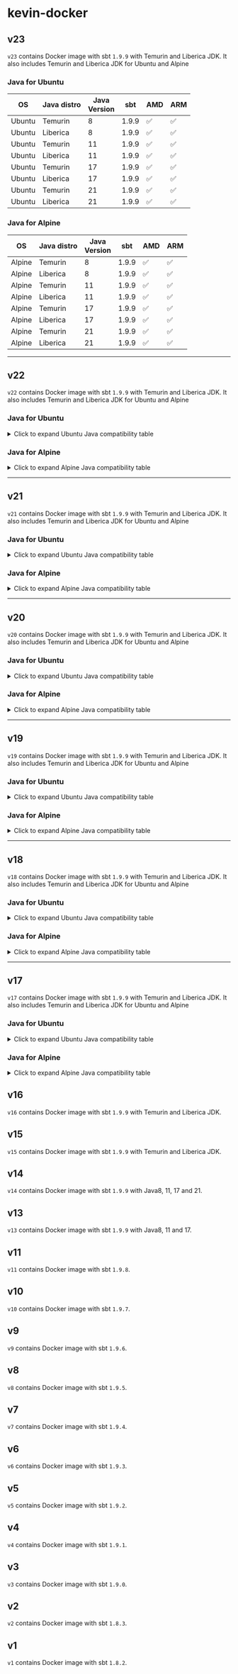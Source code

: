 # kevin-docker

## v23

`v23` contains Docker image with sbt `1.9.9` with Temurin and Liberica JDK.
It also includes Temurin and Liberica JDK for Ubuntu and Alpine

### Java for Ubuntu

| OS     | Java distro | Java<br/>Version | sbt   | AMD | ARM |
|--------|-------------|------------------|-------|-----|-----|
| Ubuntu | Temurin     | 8                | 1.9.9 | ✅   | ✅   |
| Ubuntu | Liberica    | 8                | 1.9.9 | ✅   | ✅   |
| Ubuntu | Temurin     | 11               | 1.9.9 | ✅   | ✅   |
| Ubuntu | Liberica    | 11               | 1.9.9 | ✅   | ✅   |
| Ubuntu | Temurin     | 17               | 1.9.9 | ✅   | ✅   |
| Ubuntu | Liberica    | 17               | 1.9.9 | ✅   | ✅   |
| Ubuntu | Temurin     | 21               | 1.9.9 | ✅   | ✅   |
| Ubuntu | Liberica    | 21               | 1.9.9 | ✅   | ✅   |

### Java for Alpine

| OS     | Java distro | Java<br/>Version | sbt   | AMD | ARM |
|--------|-------------|------------------|-------|-----|-----|
| Alpine | Temurin     | 8                | 1.9.9 | ✅   | ✅   |
| Alpine | Liberica    | 8                | 1.9.9 | ✅   | ✅   |
| Alpine | Temurin     | 11               | 1.9.9 | ✅   | ✅   |
| Alpine | Liberica    | 11               | 1.9.9 | ✅   | ✅   |
| Alpine | Temurin     | 17               | 1.9.9 | ✅   | ✅   |
| Alpine | Liberica    | 17               | 1.9.9 | ✅   | ✅   |
| Alpine | Temurin     | 21               | 1.9.9 | ✅   | ✅   |
| Alpine | Liberica    | 21               | 1.9.9 | ✅   | ✅   |

***

## v22

`v22` contains Docker image with sbt `1.9.9` with Temurin and Liberica JDK.
It also includes Temurin and Liberica JDK for Ubuntu and Alpine

### Java for Ubuntu

<details>
<summary>Click to expand Ubuntu Java compatibility table</summary>

| OS     | Java distro | Java<br/>Version | sbt   | AMD | ARM |
|--------|-------------|------------------|-------|-----|-----|
| Ubuntu | Temurin     | 8                | 1.9.9 | ✅   | ✅   |
| Ubuntu | Liberica    | 8                | 1.9.9 | ✅   | ✅   |
| Ubuntu | Temurin     | 11               | 1.9.9 | ✅   | ✅   |
| Ubuntu | Liberica    | 11               | 1.9.9 | ✅   | ✅   |
| Ubuntu | Temurin     | 17               | 1.9.9 | ✅   | ✅   |
| Ubuntu | Liberica    | 17               | 1.9.9 | ✅   | ✅   |
| Ubuntu | Temurin     | 21               | 1.9.9 | ✅   | ✅   |
| Ubuntu | Liberica    | 21               | 1.9.9 | ✅   | ✅   |

</details>

### Java for Alpine

<details>
<summary>Click to expand Alpine Java compatibility table</summary>

| OS     | Java distro | Java<br/>Version | sbt   | AMD | ARM |
|--------|-------------|------------------|-------|-----|-----|
| Alpine | Temurin     | 8                | 1.9.9 | ✅   | ✅   |
| Alpine | Liberica    | 8                | 1.9.9 | ✅   | ✅   |
| Alpine | Temurin     | 11               | 1.9.9 | ✅   | ✅   |
| Alpine | Liberica    | 11               | 1.9.9 | ✅   | ✅   |
| Alpine | Temurin     | 17               | ❌     | ✅   | ✅   |
| Alpine | Liberica    | 17               | ❌     | ✅   | ✅   |
| Alpine | Temurin     | 21               | 1.9.9 | ✅   | ✅   |
| Alpine | Liberica    | 21               | 1.9.9 | ✅   | ✅   |

</details>

***

## v21

`v21` contains Docker image with sbt `1.9.9` with Temurin and Liberica JDK.
It also includes Temurin and Liberica JDK for Ubuntu and Alpine

### Java for Ubuntu

<details>
<summary>Click to expand Ubuntu Java compatibility table</summary>

| OS     | Java distro | Java<br/>Version | sbt   | AMD | ARM |
|--------|-------------|------------------|-------|-----|-----|
| Ubuntu | Temurin     | 8                | 1.9.9 | ✅   | ✅   |
| Ubuntu | Liberica    | 8                | 1.9.9 | ✅   | ✅   |
| Ubuntu | Temurin     | 11               | 1.9.9 | ✅   | ✅   |
| Ubuntu | Liberica    | 11               | 1.9.9 | ✅   | ✅   |
| Ubuntu | Temurin     | 17               | 1.9.9 | ✅   | ✅   |
| Ubuntu | Liberica    | 17               | 1.9.9 | ✅   | ✅   |
| Ubuntu | Temurin     | 21               | 1.9.9 | ✅   | ✅   |
| Ubuntu | Liberica    | 21               | 1.9.9 | ✅   | ✅   |

</details>

### Java for Alpine

<details>
<summary>Click to expand Alpine Java compatibility table</summary>

| OS     | Java distro | Java<br/>Version | sbt   | AMD | ARM |
|--------|-------------|------------------|-------|-----|-----|
| Alpine | Temurin     | 8                | 1.9.9 | ✅   | ✅   |
| Alpine | Liberica    | 8                | 1.9.9 | ✅   | ✅   |
| Alpine | Temurin     | 11               | 1.9.9 | ✅   | ✅   |
| Alpine | Liberica    | 11               | 1.9.9 | ✅   | ✅   |
| Alpine | Temurin     | 17               | ❌     | ✅   | ❌   |
| Alpine | Liberica    | 17               | ❌     | ✅   | ✅   |
| Alpine | Temurin     | 21               | 1.9.9 | ✅   | ✅   |
| Alpine | Liberica    | 21               | 1.9.9 | ✅   | ✅   |

</details>

***

## v20

`v20` contains Docker image with sbt `1.9.9` with Temurin and Liberica JDK.
It also includes Temurin and Liberica JDK for Ubuntu and Alpine

### Java for Ubuntu

<details>
<summary>Click to expand Ubuntu Java compatibility table</summary>

| OS     | Java distro | Java<br/>Version | sbt   | AMD | ARM |
|--------|-------------|------------------|-------|-----|-----|
| Ubuntu | Temurin     | 8                | 1.9.9 | ✅   | ✅   |
| Ubuntu | Liberica    | 8                | 1.9.9 | ✅   | ✅   |
| Ubuntu | Temurin     | 11               | 1.9.9 | ✅   | ✅   |
| Ubuntu | Liberica    | 11               | 1.9.9 | ✅   | ✅   |
| Ubuntu | Temurin     | 17               | 1.9.9 | ✅   | ✅   |
| Ubuntu | Liberica    | 17               | 1.9.9 | ✅   | ✅   |
| Ubuntu | Temurin     | 21               | 1.9.9 | ✅   | ✅   |
| Ubuntu | Liberica    | 21               | 1.9.9 | ✅   | ✅   |

</details>

### Java for Alpine

<details>
<summary>Click to expand Alpine Java compatibility table</summary>

| OS     | Java distro | Java<br/>Version | sbt   | AMD | ARM |
|--------|-------------|------------------|-------|-----|-----|
| Alpine | Temurin     | 8                | 1.9.9 | ✅   | ✅   |
| Alpine | Liberica    | 8                | 1.9.9 | ✅   | ✅   |
| Alpine | Temurin     | 11               | ❌     | ✅   | ✅   |
| Alpine | Liberica    | 11               | ❌     | ✅   | ✅   |
| Alpine | Temurin     | 17               | ❌     | ✅   | ❌   |
| Alpine | Liberica    | 17               | ❌     | ✅   | ✅   |
| Alpine | Temurin     | 21               | 1.9.9 | ✅   | ✅   |
| Alpine | Liberica    | 21               | 1.9.9 | ✅   | ✅   |

</details>

***

## v19

`v19` contains Docker image with sbt `1.9.9` with Temurin and Liberica JDK.
It also includes Temurin and Liberica JDK for Ubuntu and Alpine

### Java for Ubuntu

<details>
<summary>Click to expand Ubuntu Java compatibility table</summary>

| OS     | Java distro | Java<br/>Version | sbt   | AMD | ARM |
|--------|-------------|------------------|-------|-----|-----|
| Ubuntu | Temurin     | 8                | 1.9.9 | ✅   | ✅   |
| Ubuntu | Liberica    | 8                | 1.9.9 | ✅   | ✅   |
| Ubuntu | Temurin     | 11               | 1.9.9 | ✅   | ✅   |
| Ubuntu | Liberica    | 11               | 1.9.9 | ✅   | ✅   |
| Ubuntu | Temurin     | 17               | 1.9.9 | ✅   | ✅   |
| Ubuntu | Liberica    | 17               | 1.9.9 | ✅   | ✅   |
| Ubuntu | Temurin     | 21               | 1.9.9 | ✅   | ✅   |
| Ubuntu | Liberica    | 21               | 1.9.9 | ✅   | ✅   |

</details>

### Java for Alpine

<details>
<summary>Click to expand Alpine Java compatibility table</summary>

| OS     | Java distro | Java<br/>Version | sbt   | AMD | ARM |
|--------|-------------|------------------|-------|-----|-----|
| Alpine | Temurin     | 8                | 1.9.9 | ✅   | ✅   |
| Alpine | Liberica    | 8                | 1.9.9 | ✅   | ✅   |
| Alpine | Temurin     | 11               | ❌     | ✅   | ❌   |
| Alpine | Liberica    | 11               | ❌     | ✅   | ✅   |
| Alpine | Temurin     | 17               | ❌     | ✅   | ❌   |
| Alpine | Liberica    | 17               | ❌     | ✅   | ✅   |
| Alpine | Temurin     | 21               | 1.9.9 | ✅   | ✅   |
| Alpine | Liberica    | 21               | 1.9.9 | ✅   | ✅   |

</details>

***

## v18

`v18` contains Docker image with sbt `1.9.9` with Temurin and Liberica JDK.
It also includes Temurin and Liberica JDK for Ubuntu and Alpine

### Java for Ubuntu

<details>
<summary>Click to expand Ubuntu Java compatibility table</summary>

| OS     | Java distro | JDK Version | sbt   | AMD | ARM |
|--------|-------------|-------------|-------|-----|-----|
| Ubuntu | Temurin     | 8           | 1.9.9 | ✅   | ✅   |
| Ubuntu | Liberica    | 8           | 1.9.9 | ✅   | ✅   |
| Ubuntu | Temurin     | 11          | 1.9.9 | ✅   | ✅   |
| Ubuntu | Liberica    | 11          | 1.9.9 | ✅   | ✅   |
| Ubuntu | Temurin     | 17          | 1.9.9 | ✅   | ✅   |
| Ubuntu | Liberica    | 17          | 1.9.9 | ✅   | ✅   |
| Ubuntu | Temurin     | 21          | 1.9.9 | ✅   | ✅   |
| Ubuntu | Liberica    | 21          | 1.9.9 | ✅   | ✅   |

</details>

### Java for Alpine

<details>
<summary>Click to expand Alpine Java compatibility table</summary>

| OS     | Java distro | JDK Version | sbt   | AMD | ARM |
|--------|-------------|-------------|-------|-----|-----|
| Alpine | Temurin     | 8           | 1.9.9 | ✅   | ✅   |
| Alpine | Liberica    | 8           | 1.9.9 | ✅   | ✅   |
| Alpine | Temurin     | 11          | ❌     | ✅   | ❌   |
| Alpine | Liberica    | 11          | ❌     | ✅   | ✅   |
| Alpine | Temurin     | 17          | ❌     | ✅   | ❌   |
| Alpine | Liberica    | 17          | ❌     | ✅   | ✅   |
| Alpine | Temurin     | 21          | ❌     | ✅   | ✅   |
| Alpine | Liberica    | 21          | ❌     | ✅   | ✅   |

</details>

***

## v17

`v17` contains Docker image with sbt `1.9.9` with Temurin and Liberica JDK.
It also includes Temurin and Liberica JDK for Ubuntu and Alpine

### Java for Ubuntu

<details>
<summary>Click to expand Ubuntu Java compatibility table</summary>

| OS     | Java distro | JDK Version | AMD | ARM |
|--------|-------------|-------------|-----|-----|
| Ubuntu | Temurin     | 8           | ✅   | ✅   |
| Ubuntu | Liberica    | 8           | ✅   | ✅   |
| Ubuntu | Temurin     | 11          | ✅   | ✅   |
| Ubuntu | Liberica    | 11          | ✅   | ✅   |
| Ubuntu | Temurin     | 17          | ✅   | ✅   |
| Ubuntu | Liberica    | 17          | ✅   | ✅   |
| Ubuntu | Temurin     | 21          | ✅   | ✅   |
| Ubuntu | Liberica    | 21          | ✅   | ✅   |

</details>

### Java for Alpine

<details>
<summary>Click to expand Alpine Java compatibility table</summary>

| OS     | Java distro | JDK Version | AMD | ARM |
|--------|-------------|-------------|-----|-----|
| Alpine | Temurin     | 8           | ✅   | ✅   |
| Alpine | Liberica    | 8           | ✅   | ✅   |
| Alpine | Temurin     | 11          | ✅   | ❌   |
| Alpine | Liberica    | 11          | ✅   | ✅   |
| Alpine | Temurin     | 17          | ✅   | ❌   |
| Alpine | Liberica    | 17          | ✅   | ✅   |
| Alpine | Temurin     | 21          | ✅   | ✅   |
| Alpine | Liberica    | 21          | ✅   | ✅   |

</details>

## v16

`v16` contains Docker image with sbt `1.9.9` with Temurin and Liberica JDK.

## v15

`v15` contains Docker image with sbt `1.9.9` with Temurin and Liberica JDK.

## v14

`v14` contains Docker image with sbt `1.9.9` with Java8, 11, 17 and 21.

## v13

`v13` contains Docker image with sbt `1.9.9` with Java8, 11 and 17.

## v11

`v11` contains Docker image with sbt `1.9.8`.

## v10

`v10` contains Docker image with sbt `1.9.7`.

## v9

`v9` contains Docker image with sbt `1.9.6`.

## v8

`v8` contains Docker image with sbt `1.9.5`.

## v7

`v7` contains Docker image with sbt `1.9.4`.

## v6

`v6` contains Docker image with sbt `1.9.3`.

## v5

`v5` contains Docker image with sbt `1.9.2`.

## v4

`v4` contains Docker image with sbt `1.9.1`.

## v3

`v3` contains Docker image with sbt `1.9.0`.

## v2

`v2` contains Docker image with sbt `1.8.3`.

## v1

`v1` contains Docker image with sbt `1.8.2`.
